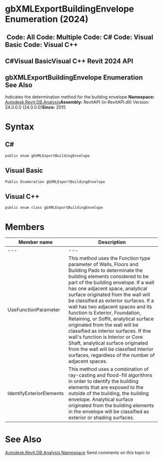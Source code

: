 # gbXMLExportBuildingEnvelope Enumeration (2024)

﻿
 Code: All Code: Multiple Code: C# Code: Visual Basic Code: Visual C++   
---  
C#Visual BasicVisual C++
Revit 2024 API  
---  
gbXMLExportBuildingEnvelope Enumeration  
See Also  
---  
Indicates the determination method for the building envelope 
**Namespace:** [Autodesk.Revit.DB.Analysis](958e2e12-587d-f188-5d7b-f13d7dbfdf48.md "Autodesk.Revit.DB.Analysis Namespace")**Assembly:** RevitAPI (in RevitAPI.dll) Version: 24.0.0.0 (24.0.0.0)**Since:** 2015 
# Syntax
C#  
---  
```text
public enum gbXMLExportBuildingEnvelope
```
  
Visual Basic  
---  
```text
Public Enumeration gbXMLExportBuildingEnvelope
```
  
Visual C++  
---  
```text
public enum class gbXMLExportBuildingEnvelope
```
  
# Members
| Member name | Description |
| --- | --- |
| --- | --- |
| UseFunctionParameter | This method uses the Function type parameter of Walls, Floors and Building Pads to determinate the building elements considered to be part of the building envelope. If a wall has one adjacent space, analytical surface originated from the wall will be classified as exterior surfaces. If a wall has two adjacent spaces and its function is Exterior, Foundation, Retaining, or Soffit, analytical surface originated from the wall will be classified as interior surfaces. If thw wall's function is Interior or Core Shaft, analytical surface originated from the wall will be classfied interior surfaces, regardless of the number of adjacent spaces. |
| IdentifyExteriorElements | This method uses a combination of ray-casting and flood-fill algorithms in order to identify the building elements that are exposed to the outside of the building, the building envelope. Analytical surface originated from the building elements in the envelope will be classified as exterior or shading surfaces. |

# See Also
[Autodesk.Revit.DB.Analysis Namespace](958e2e12-587d-f188-5d7b-f13d7dbfdf48.md "Autodesk.Revit.DB.Analysis Namespace")
Send comments on this topic to 